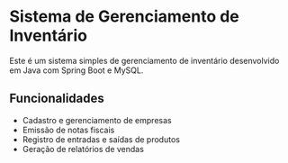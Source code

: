 # Sistema de Gerenciamento de Inventário

Este é um sistema simples de gerenciamento de inventário desenvolvido em Java com Spring Boot e MySQL.

## Funcionalidades

- Cadastro e gerenciamento de empresas
- Emissão de notas fiscais
- Registro de entradas e saídas de produtos
- Geração de relatórios de vendas
